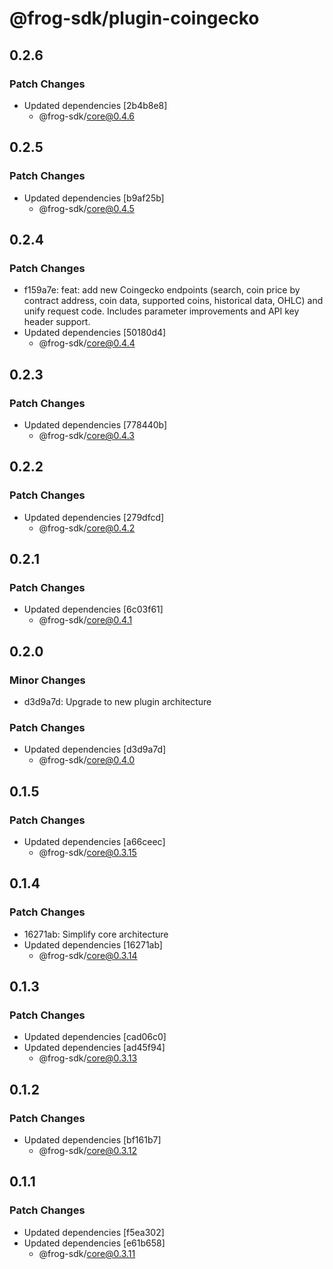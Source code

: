# @frog-sdk/plugin-coingecko

## 0.2.6

### Patch Changes

- Updated dependencies [2b4b8e8]
  - @frog-sdk/core@0.4.6

## 0.2.5

### Patch Changes

- Updated dependencies [b9af25b]
  - @frog-sdk/core@0.4.5

## 0.2.4

### Patch Changes

- f159a7e: feat: add new Coingecko endpoints (search, coin price by contract address, coin data, supported coins, historical data, OHLC) and unify request code. Includes parameter improvements and API key header support.
- Updated dependencies [50180d4]
  - @frog-sdk/core@0.4.4

## 0.2.3

### Patch Changes

- Updated dependencies [778440b]
  - @frog-sdk/core@0.4.3

## 0.2.2

### Patch Changes

- Updated dependencies [279dfcd]
  - @frog-sdk/core@0.4.2

## 0.2.1

### Patch Changes

- Updated dependencies [6c03f61]
  - @frog-sdk/core@0.4.1

## 0.2.0

### Minor Changes

- d3d9a7d: Upgrade to new plugin architecture

### Patch Changes

- Updated dependencies [d3d9a7d]
  - @frog-sdk/core@0.4.0

## 0.1.5

### Patch Changes

- Updated dependencies [a66ceec]
  - @frog-sdk/core@0.3.15

## 0.1.4

### Patch Changes

- 16271ab: Simplify core architecture
- Updated dependencies [16271ab]
  - @frog-sdk/core@0.3.14

## 0.1.3

### Patch Changes

- Updated dependencies [cad06c0]
- Updated dependencies [ad45f94]
  - @frog-sdk/core@0.3.13

## 0.1.2

### Patch Changes

- Updated dependencies [bf161b7]
  - @frog-sdk/core@0.3.12

## 0.1.1

### Patch Changes

- Updated dependencies [f5ea302]
- Updated dependencies [e61b658]
  - @frog-sdk/core@0.3.11
